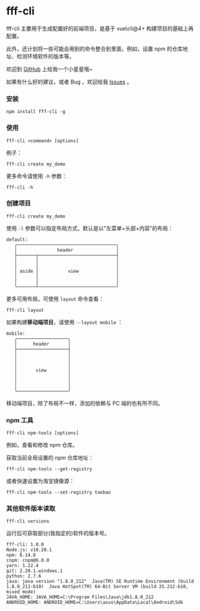 
# fff-cli

fff-cli 主要用于生成配置好的前端项目，是基于 vue\cli@4+ 构建项目的基础上再配置。

此外，还计划将一些可能会用到的命令整合到里面，例如，设置 npm 的仓库地址、检测环境软件的版本等。

欢迎到 [GitHub](https://github.com/hozeeee/fff-cli) 上给我一个小星星哦~

如果有什么好的建议，或者 Bug ，欢迎给我 [Issues](https://github.com/hozeeee/fff-cli/issues) 。

### 安装

```
npm install fff-cli -g
```

### 使用

```
fff-cli <command> [options]
```

例子：

```
fff-cli create my_demo
```

更多命令请使用 `-h` 参数：

```
fff-cli -h
```

### 创建项目

```
fff-cli create my_demo
```

使用 `-l` 参数可以指定布局方式，默认是以"左菜单+头部+内容"的布局：

```
default:
   ╭─────────────────────────────────────╮
   │               header                │
   ├───────┬─────────────────────────────┤
   │       │                             │
   │       │                             │
   │ aside │           view              │
   │       │                             │
   │       │                             │
   ╰───────┴─────────────────────────────╯
```

更多可用布局，可使用 `layout` 命令查看：

```
fff-cli layout
```

如果构建**移动端项目**，请使用 `--layout mobile` ：

```
mobile:
   ╭───────────────────╮
   │      header       │
   ├───────────────────┤
   │                   │
   │                   │
   │                   │
   │       view        │
   │                   │
   │                   │
   │                   │
   ╰───────────────────╯
```

移动端项目，除了布局不一样，添加的依赖与 PC 端的也有所不同。

### npm 工具

```
fff-cli npm-tools [options]
```

例如，查看和修改 npm 仓库。

获取当前全局设置的 npm 仓库地址：

```
fff-cli npm-tools --get-registry
```

或者快速设置为淘宝镜像源：

```
fff-cli npm-tools --set-registry taobao
```

### 其他软件版本读取

```
fff-cli versions
```

运行后可获取部分(我指定的)软件的版本号。

```
fff-cli: 1.0.0
Node.js: v10.20.1  
npm: 6.14.8 
cnpm: cnpm@6.0.0
yarn: 1.22.4 
git: 2.20.1.windows.1 
python: 2.7.6  
java: java version "1.8.0_212"  Java(TM) SE Runtime Environment (build 1.8.0_212-b10)  Java HotSpot(TM) 64-Bit Server VM (build 25.212-b10, mixed mode)  
JAVA_HOME: JAVA_HOME=C:\Program Files\Java\jdk1.8.0_212  
ANDROID_HOME: ANDROID_HOME=C:\Users\asus\AppData\Local\Android\Sdk 
```
